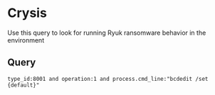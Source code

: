 # Crysis

Use this query to look for running Ryuk ransomware behavior in the environment

## Query
```
type_id:8001 and operation:1 and process.cmd_line:"bcdedit /set {default}"

```
